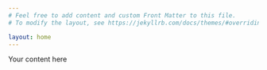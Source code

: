 ```yaml
---
# Feel free to add content and custom Front Matter to this file.
# To modify the layout, see https://jekyllrb.com/docs/themes/#overriding-theme-defaults

layout: home
---
```


<div class="footer-col">
  <div class="footer-col2" style="font-size: 14px;">Your content here</div>
</div>
